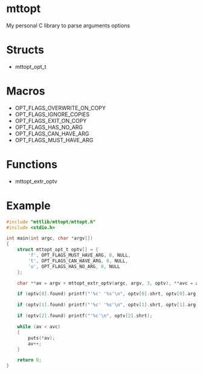 # mttopt
My personal C library to parse arguments options

# Structs
- mttopt_opt_t

# Macros
- OPT_FLAGS_OVERWRITE_ON_COPY
- OPT_FLAGS_IGNORE_COPIES
- OPT_FLAGS_EXIT_ON_COPY
- OPT_FLAGS_HAS_NO_ARG
- OPT_FLAGS_CAN_HAVE_ARG
- OPT_FLAGS_MUST_HAVE_ARG

# Functions
- mttopt_extr_optv

# Example
```c
#include "mttlib/mttopt/mttopt.h"
#include <stdio.h>

int main(int argc, char *argv[])
{
	struct mttopt_opt_t optv[] = {
		'f', OPT_FLAGS_MUST_HAVE_ARG, 0, NULL,
		't', OPT_FLAGS_CAN_HAVE_ARG, 0, NULL,
		'u', OPT_FLAGS_HAS_NO_ARG, 0, NULL
	};

	char **av = argv + mttopt_extr_optv(argc, argv, 3, optv), **avc = argv + argc;

	if (optv[0].found) printf("'%c' '%s'\n", optv[0].shrt, optv[0].arg);

	if (optv[1].found) printf("'%c' '%s'\n", optv[1].shrt, optv[1].arg);

	if (optv[2].found) printf("'%c'\n", optv[2].shrt);

	while (av < avc)
	{
		puts(*av);
		av++;
	}

	return 0;
}
```
